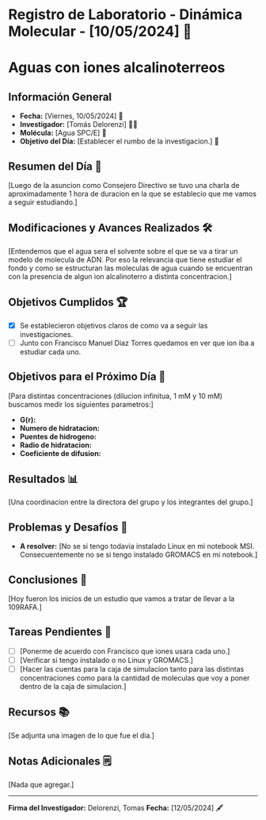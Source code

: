 # Registro de Laboratorio - Dinámica Molecular - [10/05/2024] 📆

# Aguas con iones alcalinoterreos

## Información General
- **Fecha:** [Viernes, 10/05/2024] 📆
- **Investigador:** [Tomás Delorenzi] 👨‍🔬
- **Molécula:** [Agua SPC/E] 🧪
- **Objetivo del Día:** [Establecer el rumbo de la investigacion.] 🎯

## Resumen del Día 📝
[Luego de la asuncion como Consejero Directivo se tuvo una charla de aproximadamente 1 hora de duracion en la que se establecio que me vamos a seguir estudiando.]

## Modificaciones y Avances Realizados 🛠️
[Entendemos que el agua sera el solvente sobre el que se va a tirar un modelo de molecula de ADN. Por eso la relevancia que tiene estudiar el fondo y como se estructuran las moleculas de agua cuando se encuentran con la presencia de algun ion alcalinoterro a distinta concentracion.]

## Objetivos Cumplidos 🏆
- [x] Se establecieron objetivos claros de como va a seguir las investigaciones.
- [ ] Junto con Francisco Manuel Diaz Torres quedamos en ver que ion iba a estudiar cada uno.
  
## Objetivos para el Próximo Día 🎯
[Para distintas concentraciones (dilucion infinitua, 1 mM y 10 mM) buscamos medir los siguientes parametros:]

- **G(r):**
- **Numero de hidratacion:**
- **Puentes de hidrogeno:** 
- **Radio de hidratacion:**
- **Coeficiente de difusion:**

## Resultados 📊
[Una coordinacion entre la directora del grupo y los integrantes del grupo.]

## Problemas y Desafíos 🚧
- **A resolver:** [No se si tengo todavia instalado Linux en mi notebook MSI. Consecuentemente no se si tengo instalado GROMACS en mi notebook.]

## Conclusiones 🧾
[Hoy fueron los inicios de un estudio que vamos a tratar de llevar a la 109RAFA.]

## Tareas Pendientes 📌
- [ ] [Ponerme de acuerdo con Francisco que iones usara cada uno.] 
- [ ] [Verificar si tengo instalado o no Linux y GROMACS.]
- [ ] [Hacer las cuentas para la caja de simulacion tanto para las distintas concentraciones como para la cantidad de moleculas que voy a poner dentro de la caja de simulacion.]

## Recursos 📚
[Se adjunta una imagen de lo que fue el dia.]

## Notas Adicionales 🗒️
[Nada que agregar.]

---

**Firma del Investigador:** Delorenzi, Tomas   **Fecha:** [12/05/2024] 🖋️
